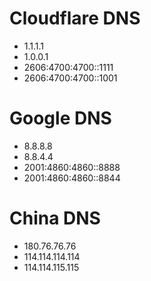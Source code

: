 Cloudflare DNS
=====
* 1.1.1.1
* 1.0.0.1
* 2606:4700:4700::1111
* 2606:4700:4700::1001

Google DNS
=====
* 8.8.8.8
* 8.8.4.4
* 2001:4860:4860::8888
* 2001:4860:4860::8844

China DNS
====
* 180.76.76.76
* 114.114.114.114
* 114.114.115.115
